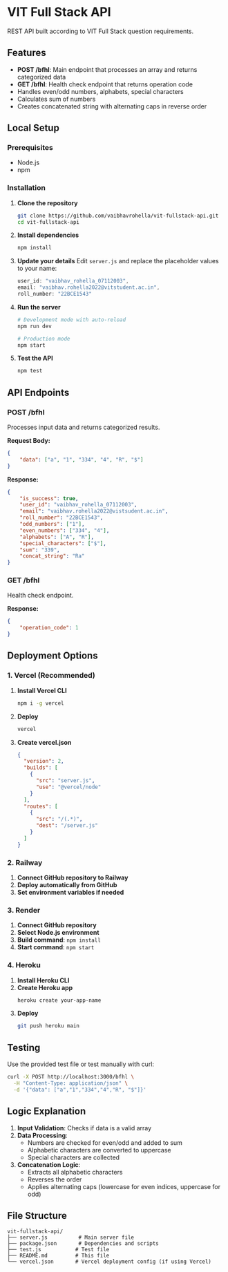 # VIT Full Stack API

REST API built according to VIT Full Stack question requirements.

## Features

- **POST /bfhl**: Main endpoint that processes an array and returns categorized data
- **GET /bfhl**: Health check endpoint that returns operation code
- Handles even/odd numbers, alphabets, special characters
- Calculates sum of numbers
- Creates concatenated string with alternating caps in reverse order

## Local Setup

### Prerequisites
- Node.js
- npm

### Installation

1. **Clone the repository**
   ```bash
   git clone https://github.com/vaibhavrohella/vit-fullstack-api.git
   cd vit-fullstack-api
   ```

2. **Install dependencies**
   ```bash
   npm install
   ```

3. **Update your details**
   Edit `server.js` and replace the placeholder values to your name:
   ```javascript
   user_id: "vaibhav_rohella_07112003",
   email: "vaibhav.rohella2022@vitstudent.ac.in",
   roll_number: "22BCE1543"
   ```

4. **Run the server**
   ```bash
   # Development mode with auto-reload
   npm run dev
   
   # Production mode
   npm start
   ```

5. **Test the API**
   ```bash
   npm test
   ```

## API Endpoints

### POST /bfhl
Processes input data and returns categorized results.

**Request Body:**
```json
{
    "data": ["a", "1", "334", "4", "R", "$"]
}
```

**Response:**
```json
{
    "is_success": true,
    "user_id": "vaibhav_rohella_07112003",
    "email": "vaibhav.rohella2022@vistsudent.ac.in",
    "roll_number": "22BCE1543",
    "odd_numbers": ["1"],
    "even_numbers": ["334", "4"],
    "alphabets": ["A", "R"],
    "special_characters": ["$"],
    "sum": "339",
    "concat_string": "Ra"
}
```

### GET /bfhl
Health check endpoint.

**Response:**
```json
{
    "operation_code": 1
}
```

## Deployment Options

### 1. Vercel (Recommended)

1. **Install Vercel CLI**
   ```bash
   npm i -g vercel
   ```

2. **Deploy**
   ```bash
   vercel
   ```

3. **Create vercel.json**
   ```json
   {
     "version": 2,
     "builds": [
       {
         "src": "server.js",
         "use": "@vercel/node"
       }
     ],
     "routes": [
       {
         "src": "/(.*)",
         "dest": "/server.js"
       }
     ]
   }
   ```

### 2. Railway

1. **Connect GitHub repository to Railway**
2. **Deploy automatically from GitHub**
3. **Set environment variables if needed**

### 3. Render

1. **Connect GitHub repository**
2. **Select Node.js environment**
3. **Build command**: `npm install`
4. **Start command**: `npm start`

### 4. Heroku

1. **Install Heroku CLI**
2. **Create Heroku app**
   ```bash
   heroku create your-app-name
   ```
3. **Deploy**
   ```bash
   git push heroku main
   ```

## Testing

Use the provided test file or test manually with curl:

```bash
curl -X POST http://localhost:3000/bfhl \
  -H "Content-Type: application/json" \
  -d '{"data": ["a","1","334","4","R", "$"]}'
```

## Logic Explanation

1. **Input Validation**: Checks if data is a valid array
2. **Data Processing**: 
   - Numbers are checked for even/odd and added to sum
   - Alphabetic characters are converted to uppercase
   - Special characters are collected
3. **Concatenation Logic**: 
   - Extracts all alphabetic characters
   - Reverses the order
   - Applies alternating caps (lowercase for even indices, uppercase for odd)



## File Structure

```
vit-fullstack-api/
├── server.js          # Main server file
├── package.json       # Dependencies and scripts
├── test.js           # Test file
├── README.md         # This file
└── vercel.json       # Vercel deployment config (if using Vercel)
```
